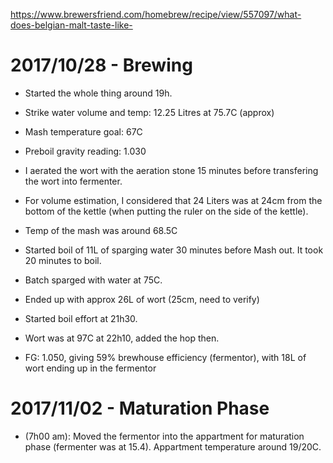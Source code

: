 https://www.brewersfriend.com/homebrew/recipe/view/557097/what-does-belgian-malt-taste-like-

2017/10/28 - Brewing
====================

* Started the whole thing around 19h.
* Strike water volume and temp: 12.25 Litres at 75.7C (approx)
* Mash temperature goal: 67C
* Preboil gravity reading: 1.030

* I aerated the wort with the aeration stone 15 minutes before transfering the wort into fermenter.
* For volume estimation, I considered that 24 Liters was at 24cm from the bottom of the kettle (when putting the ruler on the side of the kettle).
* Temp of the mash was around 68.5C
* Started boil of 11L of sparging water 30 minutes before Mash out. It took 20 minutes to boil.
* Batch sparged with water at 75C. 
* Ended up with approx 26L of wort (25cm, need to verify)
* Started boil effort at 21h30.
* Wort was at 97C at 22h10, added the hop then.
* FG: 1.050, giving 59% brewhouse efficiency (fermentor), with 18L of wort ending up in the fermentor

2017/11/02 - Maturation Phase
=============================

* (7h00 am): Moved the fermentor into the appartment for maturation phase (fermenter was at 15.4). Appartment temperature around 19/20C.
